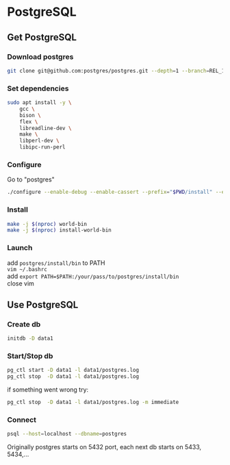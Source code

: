# PostgreSQL
## Get PostgreSQL

### Download postgres
```bash
git clone git@github.com:postgres/postgres.git --depth=1 --branch=REL_17_STABLE
```
### Set dependencies
```bash
sudo apt install -y \
	gcc \
	bison \
	flex \
	libreadline-dev \
	make \
	libperl-dev \
	libipc-run-perl
```

### Configure
Go to "postgres"
```bash
./configure --enable-debug --enable-cassert --prefix="$PWD/install" --enable-tap-tests
```
### Install
```bash
make -j $(nproc) world-bin
make -j $(nproc) install-world-bin
```
### Launch
add ```postgres/install/bin``` to PATH  
```vim ~/.bashrc```  
add ```export PATH=$PATH:/your/pass/to/postgres/install/bin```  
close vim  

## Use PostgreSQL
### Create db
```bash
initdb -D data1
```
### Start/Stop db
```bash
pg_ctl start -D data1 -l data1/postgres.log 
pg_ctl stop  -D data1 -l data1/postgres.log 
```
if something went wrong try:
```bash
pg_ctl stop  -D data1 -l data1/postgres.log -m immediate
```
### Connect
```bash
psql --host=localhost --dbname=postgres
```
Originally postgres starts on 5432 port, each next db starts on 5433, 5434,...
